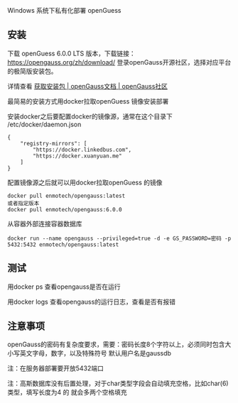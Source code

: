 
Windows 系统下私有化部署 openGuess


## 安装
下载 openGuess 6.0.0 LTS 版本，下载链接：  https://opengauss.org/zh/download/  登录openGauss开源社区，选择对应平台的极简版安装包。 

详情查看 [获取安装包 | openGauss文档 | openGauss社区](https://docs.opengauss.org/zh/docs/6.0.0/docs/InstallationGuide/获取安装包.html) 



最简易的安装方式用docker拉取openGuess 镜像安装部署

安装docker之后要配置docker的镜像源，通常在这个目录下 /etc/docker/daemon.json 

```
{
    "registry-mirrors": [
        "https://docker.linkedbus.com",
        "https://docker.xuanyuan.me"
    ]
}

```

配置镜像源之后就可以用docker拉取openGuess 的镜像

```
docker pull enmotech/opengauss:latest 
或者指定版本
docker pull enmotech/opengauss:6.0.0
```

从容器外部连接容器数据库

```
docker run --name opengauss --privileged=true -d -e GS_PASSWORD=密码 -p 5432:5432 enmotech/opengauss:latest
```

## 测试
用docker ps 查看opengauss是否在运行

用docker logs 查看opengauss的运行日志，查看是否有报错

## 注意事项
openGauss的密码有复杂度要求，需要：密码长度8个字符以上，必须同时包含大小写英文字母，数字，以及特殊符号
默认用户名是gaussdb

注：在服务器部署要开放5432端口

注：高斯数据库没有后置处理，对于char类型字段会自动填充空格，比如char(6)类型，填写长度为4 的 就会多两个空格填充